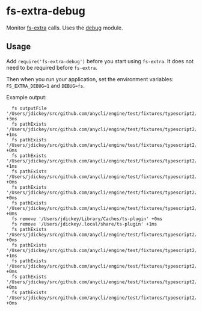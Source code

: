 fs-extra-debug
==============

Monitor [fs-extra](https://npm.im/fs-extra) calls. Uses the [debug](https://npm.im/debug) module.

Usage
-----

Add `require('fs-extra-debug')` before you start using `fs-extra`. It does not need to be required before `fs-extra`.

Then when you run your application, set the environment variables: `FS_EXTRA_DEBUG=1` and `DEBUG=fs`.

Example output:

```
  fs outputFile '/Users/jdickey/src/github.com/anycli/engine/test/fixtures/typescript2/.git' +3ms
  fs pathExists '/Users/jdickey/src/github.com/anycli/engine/test/fixtures/typescript2/package.json' +1ms
  fs pathExists '/Users/jdickey/src/github.com/anycli/engine/test/fixtures/typescript2/src/commands' +0ms
  fs pathExists '/Users/jdickey/src/github.com/anycli/engine/test/fixtures/typescript2/src/hooks/init' +1ms
  fs pathExists '/Users/jdickey/src/github.com/anycli/engine/test/fixtures/typescript2/src/hooks/init.ts' +0ms
  fs pathExists '/Users/jdickey/src/github.com/anycli/engine/test/fixtures/typescript2/src/plugins' +0ms
  fs pathExists '/Users/jdickey/src/github.com/anycli/engine/test/fixtures/typescript2/src/plugins.ts' +0ms
  fs remove '/Users/jdickey/Library/Caches/ts-plugin' +0ms
  fs remove '/Users/jdickey/.local/share/ts-plugin' +1ms
  fs pathExists '/Users/jdickey/src/github.com/anycli/engine/test/fixtures/typescript2/package.json' +0ms
  fs pathExists '/Users/jdickey/src/github.com/anycli/engine/test/fixtures/typescript2/src/commands' +1ms
  fs pathExists '/Users/jdickey/src/github.com/anycli/engine/test/fixtures/typescript2/src/hooks/init' +0ms
  fs pathExists '/Users/jdickey/src/github.com/anycli/engine/test/fixtures/typescript2/src/hooks/init.ts' +0ms
  fs pathExists '/Users/jdickey/src/github.com/anycli/engine/test/fixtures/typescript2/src/plugins' +0ms
```
